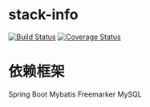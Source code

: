 # stack-info

[![Build Status](https://travis-ci.org/yew1eb/stack-info.svg)](https://travis-ci.org/yew1eb/stack-info)
[![Coverage Status](https://coveralls.io/repos/github/yew1eb/stack-info/badge.svg?branch=master)](https://coveralls.io/github/yew1eb/stack-info?branch=master)

# 依赖框架
Spring Boot
Mybatis
Freemarker
MySQL